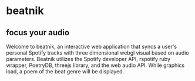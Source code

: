 # beatnik
## focus your audio

Welcome to beatnik, an interactive web application that syncs a user's personal Spotify tracks with three dimensional webgl visual based on audio parameters. Beatnik utilizes the Spotify developer API, rspotify ruby wrapper, PoetryDB, threejs library, and the web audio API. While graphics load, a poem of the beat genre will be displayed.
